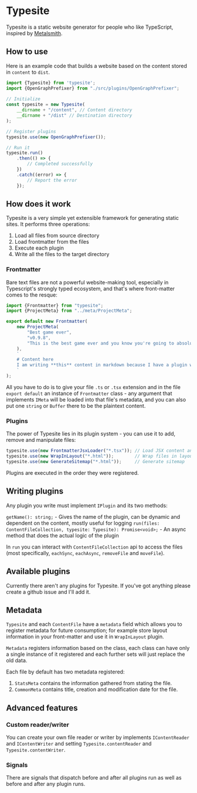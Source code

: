 # Typesite

Typesite is a static website generator for people who like TypeScript, inspired by [Metalsmith](http://www.metalsmith.io/).

## How to use

Here is an example code that builds a website based on the content stored in `content` to `dist`.

```typescript
import {Typesite} from 'typesite';
import {OpenGraphPrefixer} from "./src/plugins/OpenGraphPrefixer";
	
// Initialize
const typesite = new Typesite(
    __dirname + "/content", // Content directory 
    __dirname + "/dist" // Destination directory
);

// Register plugins
typesite.use(new OpenGraphPrefixer());

// Run it
typesite.run()
    .then(() => {
        // Completed successfully 
    })
    .catch((error) => {
        // Report the error
    });
```

## How does it work

Typesite is a very simple yet extensible framework for generating static sites. It performs three operations:

 1. Load all files from source directory
 2. Load frontmatter from the files
 3. Execute each plugin
 4. Write all the files to the target directory

### Frontmatter

Bare text files are not a powerful website-making tool, especially in Typescript's strongly typed ecosystem, and that's where front-matter comes to the resque:

```typescript
import {Frontmatter} from "typesite";
import {ProjectMeta} from "../meta/ProjectMeta";

export default new Frontmatter(
    new ProjectMeta(
        "Best game ever",
        "v0.9.8",
        "This is the best game ever and you know you're going to absolutely love it!"
    ),
    `
    # Content here
    I am writing **this** content in markdown because I have a plugin which will *compile* it later.
    `
);
```
 
All you have to do is to give your file `.ts` or `.tsx` extension and in the file `export default` an instance of `Frontmatter` class - any argument that implements `IMeta` will be loaded into that file's metadata, and you can also put one `string` or `Buffer` there to be the plaintext content.

### Plugins

The power of Typesite lies in its plugin system - you can use it to add, remove and manipulate files:

```typescript
typesite.use(new FrontmatterJsxLoader("*.tsx")); // Load JSX content and register metadata
typesite.use(new WrapInLayout("*.html"));        // Wrap files in layouts
typesite.use(new GenerateSitemap("*.html"));     // Generate sitemap
```

Plugins are executed in the order they were registered.

## Writing plugins

Any plugin you write must implement `IPlugin` and its two methods:

`getName(): string;` - Gives the name of the plugin, can be dynamic and dependent on the content, mostly useful for logging
`run(files: ContentFileCollection, typesite: Typesite): Promise<void>;` - An async method that does the actual logic of the plugin

In `run` you can interact with `ContentFileCollection` api to access the files (most specifically, `eachSync`, `eachAsync`, `removeFile` and `moveFile`). 

## Available plugins

Currently there aren't any plugins for Typesite. If you've got anything please create a github issue and I'll add it.

## Metadata

`Typesite` and each `ContentFile` have a `metadata` field which allows you to register metadata for future consumption; for example store layout information in your front-matter and use it in `WrapInLayout` plugin.

`Metadata` registers information based on the class, each class can have only a single instance of it registered and each further sets will just replace the old data.

Each file by default has two metadata registered:

 1. `StatsMeta` contains the information gathered from stating the file.
 2. `CommonMeta` contains title, creation and modification date for the file.

## Advanced features

### Custom reader/writer
You can create your own file reader or writer by implements `IContentReader` and `IContentWriter` and setting `Typesite.contentReader` and `Typesite.contentWriter`.

### Signals
There are signals that dispatch before and after all plugins run as well as before and after any plugin runs.